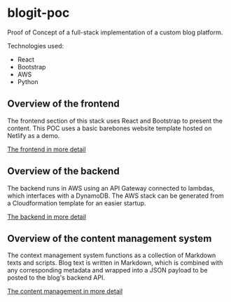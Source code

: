 # blogit-poc

Proof of Concept of a full-stack implementation of a custom blog platform.

Technologies used:

* React
* Bootstrap
* AWS
* Python

## Overview of the frontend

The frontend section of this stack uses React and Bootstrap to present the content. This POC uses a basic barebones website template hosted on Netlify as a demo.

[The frontend in more detail](./content/contentSection.md)

## Overview of the backend

The backend runs in AWS using an API Gateway connected to lambdas, which interfaces with a DynamoDB. The AWS stack can be generated from a Cloudformation template for an easier startup.

[The backend in more detail](./content/contentSection.md)

## Overview of the content management system

The context management system functions as a collection of Markdown texts and scripts. Blog text is written in Markdown, which is combined with any corresponding metadata and wrapped into a JSON payload to be posted to the blog's backend API.

[The content management in more detail](./content/contentSection.md)
